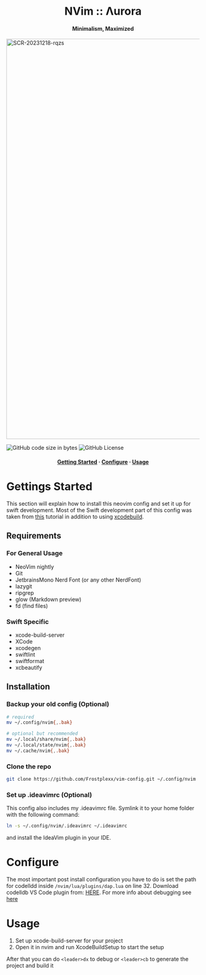 <h1 align="center">NVim :: Λurora</h1>
<h4 align="center">Minimalism, Maximized</h4>

<img width="1045" alt="SCR-20231218-rqzs" src="https://github.com/Frostplexx/vim-config/assets/62436912/01128c38-9a70-4919-8bdf-cfe1403daeb8">


![GitHub code size in bytes](https://img.shields.io/github/languages/code-size/Frostplexx/vim-config?colorA=363a4f&colorB=b7bdf8&style=for-the-badge)
![GitHub License](https://img.shields.io/github/license/frostplexx/vim-config?colorA=363a4f&colorB=f5a97f&style=for-the-badge)

<h4 align="center">
  <a href="https://github.com/Frostplexx/vim-config?tab=readme-ov-file#gettings-started">Getting Started</a>
  ·
  <a href="https://github.com/Frostplexx/vim-config?tab=readme-ov-file#configure">Configure</a>
  ·
  <a href="https://github.com/Frostplexx/vim-config?tab=readme-ov-file#usage">Usage</a>
</h4>


# Gettings Started

This section will explain how to install this neovim config and set it up for swift development. Most of the Swift development part of this config was taken 
from [this](https://wojciechkulik.pl/ios/how-to-develop-ios-and-macos-apps-in-other-ides-like-neovim-or-vs-code) tutorial in addition to using [xcodebuild](https://github.com/wojciech-kulik/xcodebuild.nvim).

## Requirements

### For General Usage

- NeoVim nightly
- Git
- JetbrainsMono Nerd Font (or any other NerdFont)
- lazygit
- ripgrep
- glow (Markdown  preview)
- fd (find files)

### Swift Specific

- xcode-build-server
- XCode
- xcodegen
- swiftlint
- swiftformat
- xcbeautify

## Installation

### Backup your old config (Optional)

```bash
# required
mv ~/.config/nvim{,.bak}

# optional but recommended
mv ~/.local/share/nvim{,.bak}
mv ~/.local/state/nvim{,.bak}
mv ~/.cache/nvim{,.bak}
```

### Clone the repo

```bash
git clone https://github.com/Frostplexx/vim-config.git ~/.config/nvim
```

### Set up .ideavimrc (Optional)

This config also includes my .ideavimrc file. Symlink it to your home folder with the following command:

```bash
ln -s ~/.config/nvim/.ideavimrc ~/.ideavimrc
```

and install the IdeaVim plugin in your IDE.


# Configure

The most important post install configuration you have to do is set the path for codelldd inside `/nvim/lua/plugins/dap.lua` on line 32.
Download codelldb VS Code plugin from: [HERE](https://github.com/vadimcn/codelldb/releases). For more info about debugging see [here](https://github.com/wojciech-kulik/xcodebuild.nvim?tab=readme-ov-file)


# Usage

1. Set up xcode-build-server for your project
2. Open it in nvim and run XcodeBuildSetup to start the setup

After that you can do `<leader>dx` to debug or `<leader>cb` to generate the project and build it
